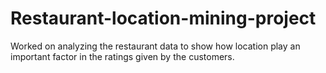 # Restaurant-location-mining-project
Worked on analyzing the restaurant data to show how location play an important factor in the ratings given by the customers. 
